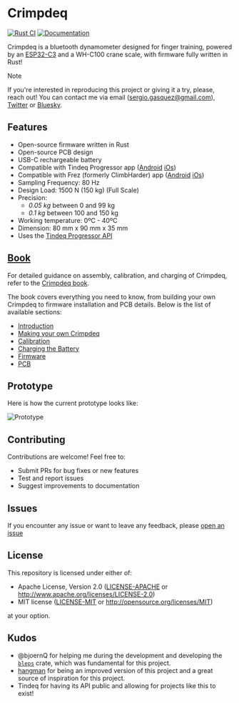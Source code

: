 # Crimpdeq

[![Rust CI](https://github.com/crimpdeq/crimpdeq-firmware/actions/workflows/rust_ci.yml/badge.svg)](https://github.com/crimpdeq/crimpdeq-firmware/actions/workflows/rust_ci.yml)
[![Documentation](https://img.shields.io/badge/Documentation-Book-orange.svg)](https://crimpdeq.github.io/book/)

Crimpdeq is a bluetooth dynamometer designed for finger training, powered by an [ESP32-C3](https://github.com/esp-rs/esp-rust-board) and a WH-C100 crane scale, with firmware fully written in Rust!

> [!NOTE]
> If you're interested in reproducing this project or giving it a try, please, reach out! You can contact me via email (sergio.gasquez@gmail.com), [Twitter](https://x.com/Sergio_Gasquez) or [Bluesky](https://bsky.app/profile/sergiogasquez.bsky.social).

## Features
- Open-source firmware written in Rust
- Open-source PCB design
- USB-C rechargeable battery
- Compatible with Tindeq Progressor app ([Android](https://play.google.com/store/apps/details?id=com.progressor&hl=es_419) [iOs](https://apps.apple.com/es/app/tindeq-progressor/id1380412428))
- Compatible with Frez (formerly ClimbHarder) app ([Android](https://play.google.com/store/apps/details?id=com.holdtight.climbharder&pcampaignid=web_share) [iOs](https://apps.apple.com/us/app/climbharder-no-hang-training/id6730120024))
- Sampling Frequency: 80 Hz
- Design Load: 1500 N (150 kg) (Full Scale)
- Precision:
    - *0.05 kg* between 0 and 99 kg
    - *0.1 kg* between 100 and 150 kg
- Working temperature: 0ºC - 40ºC
- Dimension: 80 mm x 90 mm x 35 mm
- Uses the [Tindeq Progressor API](https://tindeq.com/progressor_api/)

## [Book](https://crimpdeq.github.io/book/)
For detailed guidance on assembly, calibration, and charging of Crimpdeq, refer to the [Crimpdeq book](https://crimpdeq.github.io/book/).

The book covers everything you need to know, from building your own Crimpdeq to firmware installation and PCB details. Below is the list of available sections:

- [Introduction](https://crimpdeq.github.io/book/introduction.html)
- [Making your own Crimpdeq](https://crimpdeq.github.io/book/assembly.html)
- [Calibration](https://crimpdeq.github.io/book/calibration.html)
- [Charging the Battery](https://crimpdeq.github.io/book/battery.html)
- [Firmware](https://crimpdeq.github.io/book/firmware.html)
- [PCB](https://crimpdeq.github.io/book/pcb.html)

## Prototype

Here is how the current prototype looks like:

![Prototype](assets/prototype.png)

## Contributing
Contributions are welcome! Feel free to:
- Submit PRs for bug fixes or new features
- Test and report issues
- Suggest improvements to documentation

## Issues
If you encounter any issue or want to leave any feedback, please [open an issue](https://github.com/SergioGasquez/crimpdeq/issues/new)

## License
This repository is licensed under either of:

- Apache License, Version 2.0 ([LICENSE-APACHE](LICENSE-APACHE) or http://www.apache.org/licenses/LICENSE-2.0)
- MIT license ([LICENSE-MIT](LICENSE-MIT) or http://opensource.org/licenses/MIT)

at your option.

## Kudos
- @bjoernQ for helping me during the development and developing the [`bleps`](https://github.com/bjoernQ/bleps) crate, which was fundamental for this project.
- [hangman](https://github.com/kesyog/hangman) for being an improved version of this project and a great source of inspiration for this project.
- Tindeq for having its API public and allowing for projects like this to exist!
